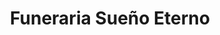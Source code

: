 ---
title: "Funeraria Sueño Eterno"
url: /jinotega/funeraria-sueno-eterno/
shop: directores de funerarias
---